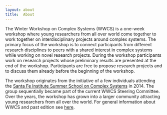 ```yaml
---
layout: about
title:  About
---
```


The Winter Workshop on Complex Systems (WWCS) is a one-week workshop where young researchers from all over world come together to work together on interdisciplinary projects around complex systems. The primary focus of the workshop is to connect participants from different research disciplines to peers with a shared interest in complex systems while working on novel research projects. During the workshop participants work on research projects whose preliminary results are presented at the end of the workshop. Participants are free to propose research projects and to discuss them already before the beginning of the workshop.

The workshop originates from the initiative of a few individuals attending the [Santa Fe Institute Summer School on Complex Systems](https://www.santafe.edu/engage/learn/programs/sfi-complex-systems-summer-school) in 2014. The group sequentially became part of the current WWCS Steering Committee. Over the years, the workshop has grown into a larger community attracting young researchers from all over the world. For general information about WWCS and past edition see [here](http://wwcs.altervista.org/).